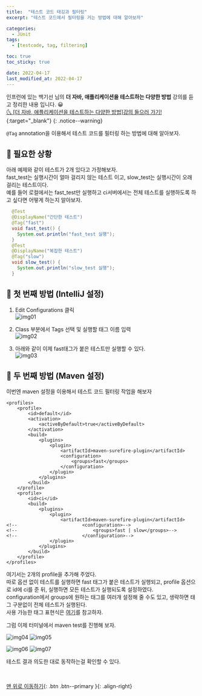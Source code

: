 ```yaml
---
title:  "테스트 코드 태깅과 필터링" 
excerpt: "테스트 코드에서 필터링을 거는 방법에 대해 알아보자"

categories:
  - JUnit
tags:
  - [testcode, tag, filtering]

toc: true
toc_sticky: true

date: 2022-04-17
last_modified_at: 2022-04-17
---
```


인프런에 있는 백기선 님의 **더 자바, 애플리케이션을 테스트하는 다양한 방법** 강의를 듣고 정리한 내용 입니다. 😀    
[🌜 [더 자바, 애플리케이션을 테스트하는 다양한 방법]강의 들으러 가기!](https://www.inflearn.com/course/the-java-application-test/dashboard){:target="_blank"}
{: .notice--warning}

`@Tag` annotation을 이용해서 테스트 코드를 필터링 하는 방법에 대해 알아보자.

## 🔔 필요한 상황
아래 예제와 같이 테스트가 2개 있다고 가정해보자.  
fast_test는 실행시간이 얼마 걸리지 않는 테스트 이고, slow_test는 실행시간이 오래 걸리는 테스트이다.  
예를 들어 로컬에서는 fast_test만 실행하고 ci서버에서는 전체 테스트를 실행하도록 하고 싶다면 어떻게 하는지 알아보자.

```java
  @Test
  @DisplayName("간단한 테스트")
  @Tag("fast")
  void fast_test() {
    System.out.println("fast_test 실행");
  }
  @Test
  @DisplayName("복잡한 테스트")
  @Tag("slow")
  void slow_test() {
    System.out.println("slow_test 실행");
  }
```

## 🔔 첫 번째 방법 (IntelliJ 설정)

1. Edit Configurations 클릭  
![img01](https://user-images.githubusercontent.com/93430103/163678807-676b422c-6ba1-4cb0-9d99-c15e66ccf6ea.png)

2. Class 부분에서 Tags 선택 및 실행할 태그 이름 입력  
![img02](https://user-images.githubusercontent.com/93430103/163712437-880164bc-aa0f-4968-85f8-ca9a38cc3133.png)

3. 아래와 같이 이제 fast태그가 붙은 테스트만 실행할 수 있다.  
![img03](https://user-images.githubusercontent.com/93430103/163712438-da682948-37bb-464d-a957-790730363f0e.png)

## 🔔 두 번째 방법 (Maven 설정)
이번엔 maven 설정을 이용해서 테스트 코드 필터링 작업을 해보자
```maven
<profiles>
    <profile>
        <id>default</id>
        <activation>
            <activeByDefault>true</activeByDefault>
        </activation>
        <build>
            <plugins>
                <plugin>
                    <artifactId>maven-surefire-plugin</artifactId>
                    <configuration>
                        <groups>fast</groups>
                    </configuration>
                </plugin>
            </plugins>
        </build>
    </profile>
    <profile>
        <id>ci</id>
        <build>
            <plugins>
                <plugin>
                    <artifactId>maven-surefire-plugin</artifactId>
<!--                        <configuration>-->
<!--                            <groups>fast | slow</groups>-->
<!--                        </configuration>-->
                </plugin>
            </plugins>
        </build>
    </profile>
</profiles>
```
여기서는 2개의 profile을 추가해 주었다.  
따로 옵션 없이 테스트를 실행하면 fast 태그가 붙은 테스트가 실행되고, profile 옵션으로 id에 ci를 준 뒤, 실행하면 모든 테스트가 실행되도록 설정하였다.  
configuration에서 groups에 원하는 태그를 여러개 설정해 줄 수도 있고, 생략하면 태그 구분없이 전체 테스트가 실행된다.  
사용 가능한 태그 표현식은 [여기](https://junit.org/junit5/docs/current/user-guide/#running-tests-tag-expressions)를 참고하자.

그럼 이제 터미널에서 maven test를 진행해 보자.

![img04](https://user-images.githubusercontent.com/93430103/163713718-6a810573-e896-4b7d-9f28-0d20f0414944.png)
![img05](https://user-images.githubusercontent.com/93430103/163713720-df3783c3-10c4-46d0-baf8-c1bf6861f90d.png)

![img06](https://user-images.githubusercontent.com/93430103/163713721-197cd294-520f-4824-997f-6209370046d0.png)
![img07](https://user-images.githubusercontent.com/93430103/163713723-f4a83b77-952a-4c16-8060-d6deb22e840b.png)

테스트 결과 의도한 대로 동작하는걸 확인할 수 있다.

<br>

[맨 위로 이동하기](#){: .btn .btn--primary }{: .align-right}
<br>
